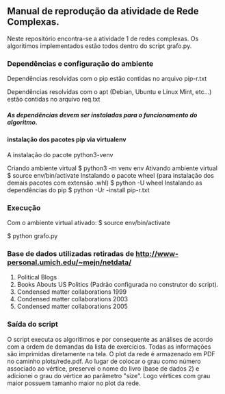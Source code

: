 ## Manual de reprodução da atividade de Rede Complexas.

Neste repositório encontra-se a atividade 1 de redes complexas. Os algoritimos
implementados estão todos dentro do script grafo.py.

### Dependências e configuração do ambiente

Dependências resolvidas com o pip estão contidas no arquivo pip-r.txt

Dependências resolvidas com o apt (Debian, Ubuntu e Linux Mint, etc...) estão
contidas no arquivo req.txt

##### As dependências devem ser instaladas para o funcionamento do algoritmo.

#### instalação dos pacotes pip via virtualenv

A instalação do pacote python3-venv

Criando ambiente virtual
$ python3 -m venv env
Ativando ambiente virtual
$ source env/bin/activate
Instalando o pacote wheel (para instalação dos demais pacotes com extensão .whl)
$ python -U wheel
Instalando as dependências do pip
$ python -Ur -install pip-r.txt

### Execução

Com o ambiente virtual ativado: $ source env/bin/activate

$ python grafo.py

### Base de dados utilizadas retiradas de http://www-personal.umich.edu/~mejn/netdata/

1. Political Blogs
2. Books Abouts US Politics (Padrão configurada no construtor do script).
3. Condensed matter collaborations 1999
4. Condensed matter collaborations 2003
5. Condensed matter collaborations 2005

### Saída do script

O script executa os algoritimos e por consequente as análises de acordo com a ordem de demandas
da lista de exercícios. Todas as informações são imprimidas diretamente na tela.
O plot da rede é armazenado em PDF no caminho plots/rede.pdf. Ao lugar de colocar o grau
como número associado ao vértice, preservei o nome do livro (base de dados 2) e adicionei
o grau do vértice ao parâmetro "size". Logo vértices com grau maior possuem tamanho maior
no plot da rede.

